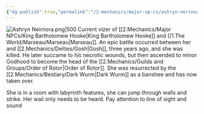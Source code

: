 ```yaml
---
{"dg-publish":true,"permalink":"/2-mechanics/major-np-cs/ashryn-nerinora/"}
---
```


![Ashryn Neirnora.png|500](/img/user/Z.Assets/Ashryn%20Neirnora.png)
Current vizer of [[2.Mechanics/Major NPCs/King Bartholomew Hooke\|King Bartholomew Hooke]] and [[1.The World/Marseau/Marseau\|Marseau]].
An epic battle occurred between her and [[2.Mechanics/Deities/Gosh\|Gosh]], three years ago, and she was killed. He later succame to his necrotic wounds, but then ascended to minor Godhood to become the head of the [[2.Mechanics/Guilds and Groups/Order of Rotor\|Order of Rotor]]. 
She was resurrected by the [[2.Mechanics/Bestiary/Dark Wurm\|Dark Wurm]] as a banshee and has now taken over.

She is in a room with labyrinth features, she can jump through walls and strike. Her wail only needs to be heard. Pay attention to line of sight and sound

